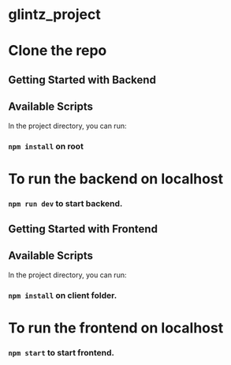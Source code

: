 # glintz_project

# Clone the repo
## Getting Started with Backend
## Available Scripts

In the project directory, you can run:

### `npm install` on root
# To run the backend on localhost

### `npm run dev` to start backend.

## Getting Started with Frontend
## Available Scripts

In the project directory, you can run:

### `npm install` on client folder.
# To run the frontend on localhost

### `npm start` to start frontend.
